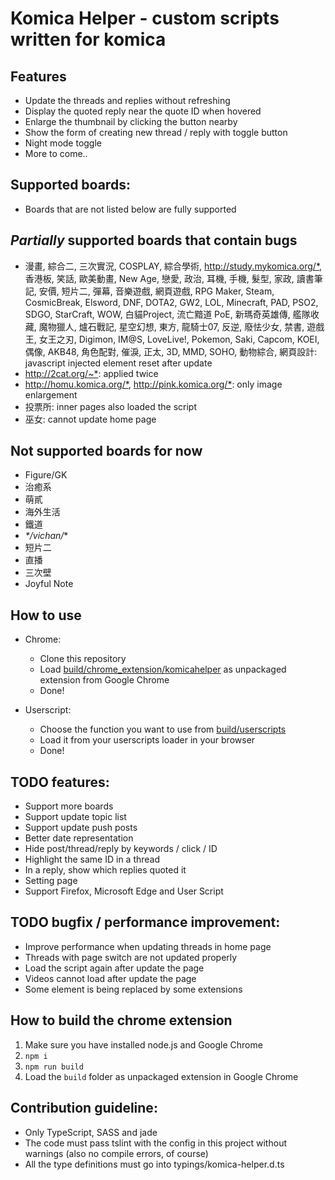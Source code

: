 # Komica Helper - custom scripts written for komica

## Features

- Update the threads and replies without refreshing
- Display the quoted reply near the quote ID when hovered
- Enlarge the thumbnail by clicking the button nearby
- Show the form of creating new thread / reply with toggle button
- Night mode toggle
- More to come..

## Supported boards:

- Boards that are not listed below are fully supported

## **_Partially_** supported boards that contain bugs

- 漫畫, 綜合二, 三次實況, COSPLAY, 綜合學術, <http://study.mykomica.org/*>, 香港板, 笑話, 歐美動畫, New Age, 戀愛, 政治, 耳機, 手機, 髮型, 家政, 讀書筆記, 安價, 短片二, 彈幕, 音樂遊戲, 網頁遊戲, RPG Maker, Steam, CosmicBreak, Elsword, DNF, DOTA2, GW2, LOL, Minecraft, PAD, PSO2, SDGO, StarCraft, WOW, 白貓Project, 流亡黯道 PoE, 新瑪奇英雄傳, 艦隊收藏, 魔物獵人, 爐石戰記, 星空幻想, 東方, 龍騎士07, 反逆, 廢怯少女, 禁書, 遊戲王, 女王之刃, Digimon, IM@S, LoveLive!, Pokemon, Saki, Capcom, KOEI, 偶像, AKB48, 角色配對, 催淚, 正太, 3D, MMD, SOHO, 動物綜合, 網頁設計: javascript injected element reset after update
- <http://2cat.org/~*>: applied twice
- <http://homu.komica.org/*>, <http://pink.komica.org/*>: only image enlargement
- 投票所: inner pages also loaded the script
- 巫女: cannot update home page

## Not supported boards for now

- Figure/GK
- 治癒系
- 萌貳
- 海外生活
- 鐵道
- _*/vichan/_*
- 短片二
- 直播
- 三次壁
- Joyful Note

## How to use

- Chrome:
  
  - Clone this repository
  - Load [build/chrome_extension/komicahelper](build/chrome_extension/komicahelper) as unpackaged extension from Google Chrome
  - Done!

- Userscript:

  - Choose the function you want to use from [build/userscripts](build/userscripts)
  - Load it from your userscripts loader in your browser
  - Done!

## TODO features:

- Support more boards
- Support update topic list
- Support update push posts
- Better date representation
- Hide post/thread/reply by keywords / click / ID
- Highlight the same ID in a thread
- In a reply, show which replies quoted it
- Setting page
- Support Firefox, Microsoft Edge and User Script

## TODO bugfix / performance improvement:

- Improve performance when updating threads in home page
- Threads with page switch are not updated properly
- Load the script again after update the page
- Videos cannot load after update the page
- Some element is being replaced by some extensions

## How to build the chrome extension

1. Make sure you have installed node.js and Google Chrome
2. `npm i`
3. `npm run build`
4. Load the `build` folder as unpackaged extension in Google Chrome

## Contribution guideline:

- Only TypeScript, SASS and jade
- The code must pass tslint with the config in this project without warnings (also no compile errors, of course)
- All the type definitions must go into typings/komica-helper.d.ts
